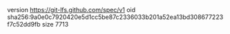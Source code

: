 version https://git-lfs.github.com/spec/v1
oid sha256:9a0e0c7920420e5d1cc5be87c2336033b201a52ea13bd308677223f7c52dd9fb
size 7713
